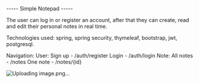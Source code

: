 ----- Simple Notepad -----

The user can log in or register an account, after that they can create, read and edit their personal notes in real time.

Technologies used: spring, spring security, thymeleaf, bootstrap, jwt, postgresql.

Navigation:
  User:
    Sign up - /auth/register
    Login - /auth/login
  Note:
    All notes - /notes
    One note - /notes/{id}

![Uploading image.png…]()
